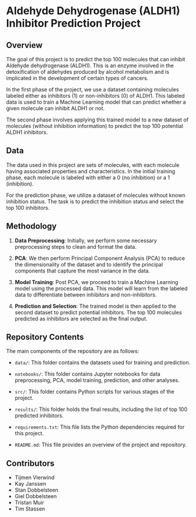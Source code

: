 # Aldehyde Dehydrogenase (ALDH1) Inhibitor Prediction Project

## Overview

The goal of this project is to predict the top 100 molecules that can inhibit Aldehyde dehydrogenase (ALDH1). This is an enzyme involved in the detoxification of aldehydes produced by alcohol metabolism and is implicated in the development of certain types of cancers.

In the first phase of the project, we use a dataset containing molecules labeled either as inhibitors (1) or non-inhibitors (0) of ALDH1. This labeled data is used to train a Machine Learning model that can predict whether a given molecule can inhibit ALDH1 or not.

The second phase involves applying this trained model to a new dataset of molecules (without inhibition information) to predict the top 100 potential ALDH1 inhibitors. 

## Data

The data used in this project are sets of molecules, with each molecule having associated properties and characteristics. In the initial training phase, each molecule is labeled with either a 0 (no inhibition) or a 1 (inhibition). 

For the prediction phase, we utilize a dataset of molecules without known inhibition status. The task is to predict the inhibition status and select the top 100 inhibitors.

## Methodology

1. **Data Preprocessing**: Initially, we perform some necessary preprocessing steps to clean and format the data.

2. **PCA**: We then perform Principal Component Analysis (PCA) to reduce the dimensionality of the dataset and to identify the principal components that capture the most variance in the data.

3. **Model Training**: Post PCA, we proceed to train a Machine Learning model using the processed data. This model will learn from the labeled data to differentiate between inhibitors and non-inhibitors.

4. **Prediction and Selection**: The trained model is then applied to the second dataset to predict potential inhibitors. The top 100 molecules predicted as inhibitors are selected as the final output.

## Repository Contents

The main components of the repository are as follows:

- `data/`: This folder contains the datasets used for training and prediction.

- `notebooks/`: This folder contains Jupyter notebooks for data preprocessing, PCA, model training, prediction, and other analyses.

- `src/`: This folder contains Python scripts for various stages of the project.

- `results/`: This folder holds the final results, including the list of top 100 predicted inhibitors.

- `requirements.txt`: This file lists the Python dependencies required for this project.

- `README.md`: This file provides an overview of the project and repository.

## Contributors

- Tijmen Vierwind
- Kay Janssen
- Stan Dobbelsteen
- Giel Dobbelsteen
- Tristan Muir
- Tim Stassen





